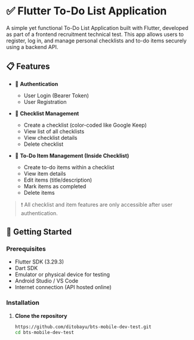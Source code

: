 # ✅ Flutter To-Do List Application

A simple yet functional To-Do List Application built with Flutter, developed as part of a frontend recruitment technical test. This app allows users to register, log in, and manage personal checklists and to-do items securely using a backend API.

## 📋 Features

- 🔐 **Authentication**
  - User Login (Bearer Token)
  - User Registration

- 📒 **Checklist Management**
  - Create a checklist (color-coded like Google Keep)
  - View list of all checklists
  - View checklist details
  - Delete checklist

- 📝 **To-Do Item Management (Inside Checklist)**
  - Create to-do items within a checklist
  - View item details
  - Edit items (title/description)
  - Mark items as completed
  - Delete items

> ❗ All checklist and item features are only accessible after user authentication.

## 🚀 Getting Started

### Prerequisites

- Flutter SDK (3.29.3)
- Dart SDK
- Emulator or physical device for testing
- Android Studio / VS Code
- Internet connection (API hosted online)

### Installation

1. **Clone the repository**
   ```bash
   https://github.com/ditobayu/bts-mobile-dev-test.git
   cd bts-mobile-dev-test
